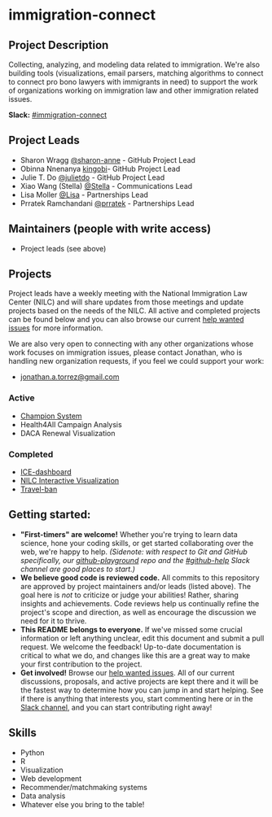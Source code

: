 # immigration-connect

## Project Description

Collecting, analyzing, and modeling data related to immigration. We're also building tools (visualizations, email parsers, matching algorithms to connect to connect pro bono lawyers with immigrants in need) to support the work of organizations working on immigration law and other immigration related issues.

**Slack:** [#immigration-connect](https://datafordemocracy.slack.com/messages/immigration-connect/)

## Project Leads

* Sharon Wragg [@sharon-anne](https://datafordemocracy.slack.com/messages/D9M456TLJ/) - GitHub Project Lead
* Obinna Nnenanya [kingobi](https://datafordemocracy.slack.com/messages/DCMJFF8SX/)- GitHub Project Lead
* Julie T. Do [@julietdo](https://datafordemocracy.slack.com/messages/DCMJBRGTD/) - GitHub Project Lead
* Xiao Wang (Stella) [@Stella](https://datafordemocracy.slack.com/messages/DCMJD269H/) - Communications Lead
* Lisa Moller [@Lisa](https://datafordemocracy.slack.com/messages/DCNP80RAB/) - Partnerships Lead
* Prratek Ramchandani [@prratek](https://datafordemocracy.slack.com/messages/DCMN0Q75G/) - Partnerships Lead

## Maintainers (people with write access)

* Project leads (see above)


## Projects

Project leads have a weekly meeting with the National Immigration Law Center (NILC) and will share updates from those meetings and update projects based on the needs of the NILC. All active and completed projects can be found below and you can also browse our current [help wanted issues](https://github.com/Data4Democracy/immigration-connect/issues) for more information.

We are also very open to connecting with any other organizations whose work focuses on immigration issues, please contact Jonathan, who is handling new organization requests, if you feel we could support your work:

* jonathan.a.torrez@gmail.com

### Active

* [Champion System](https://github.com/Data4Democracy/immigration-connect/tree/master/champion-system)
* Health4All Campaign Analysis
* DACA Renewal Visualization

### Completed

* [ICE-dashboard](https://github.com/Data4Democracy/immigration-connect/tree/master/ICE-dashboard)
* [NILC Interactive Visualization](https://github.com/Data4Democracy/immigration-connect/tree/master/nilc-visualization-project)
* [Travel-ban](https://github.com/Data4Democracy/immigration-connect/tree/master/travel-ban)

## Getting started:
* **"First-timers" are welcome!** Whether you're trying to learn data science, hone your coding skills, or get started collaborating over the web, we're happy to help. *(Sidenote: with respect to Git and GitHub specifically, our [github-playground](https://github.com/Data4Democracy/github-playground) repo and the [#github-help](https://datafordemocracy.slack.com/messages/github-help/) Slack channel are good places to start.)*
* **We believe good code is reviewed code.** All commits to this repository are approved by project maintainers and/or leads (listed above). The goal here is *not* to criticize or judge your abilities! Rather, sharing insights and achievements. Code reviews help us continually refine the project's scope and direction, as well as encourage the discussion we need for it to thrive.
* **This README belongs to everyone.** If we've missed some crucial information or left anything unclear, edit this document and submit a pull request. We welcome the feedback! Up-to-date documentation is critical to what we do, and changes like this are a great way to make your first contribution to the project.
* **Get involved!** Browse our [help wanted issues](https://github.com/Data4Democracy/immigration-connect/issues). All of our current discussions, proposals, and active projects are kept there and it will be the fastest way to determine how you can jump in and start helping. See if there is anything that interests you, start commenting here or in the [Slack channel](https://datafordemocracy.slack.com/messages/immigration-connect/), and you can start contributing right away!

## Skills

* Python
* R
* Visualization
* Web development
* Recommender/matchmaking systems
* Data analysis
* Whatever else you bring to the table!
